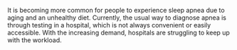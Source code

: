 It is becoming more common for people to experience sleep apnea due to aging and an unhealthy
diet. Currently, the usual way to diagnose apnea is through testing in a hospital, which is not
always convenient or easily accessible. With the increasing demand, hospitals are struggling to
keep up with the workload. 


